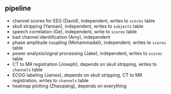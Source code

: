 ## pipeline
- channel scores for EEG (David), independent, writes to `scores` table
- skull stripping (Yannan), independent, writes to `subjects` table
- speech correlation (Ge), independent, write to `scores` table
- bad channel identification (Amy), independent
- phase amplitude coupling (Mohammadali), independent, writes to `scores` table
- power analysis/signal processing (Jake), independent, writes to `scores` table
- CT to MR registration (Joseph), depends on skull stripping, writes to `channels` table
- ECOG labeling (James), depends on skull stripping, CT to MR registration, writes to `channels` table
- heatmap plotting (Zhaoqiang), depends on everything
